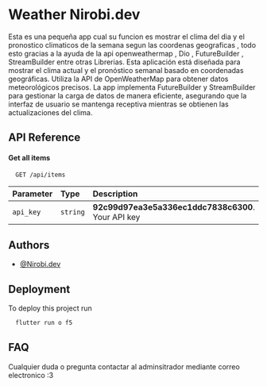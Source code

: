 
# Weather Nirobi.dev

Esta es una pequeña app cual su funcion es mostrar el clima del dia y el pronostico climaticos de la semana segun las coordenas geograficas , todo esto gracias a la ayuda de la api openweathermap , Dio , FutureBuilder , StreamBuilder  entre otras Librerias.
Esta aplicación está diseñada para mostrar el clima actual y el pronóstico semanal basado en coordenadas geográficas. Utiliza la API de OpenWeatherMap para obtener datos meteorológicos precisos. La app implementa FutureBuilder y StreamBuilder para gestionar la carga de datos de manera eficiente, asegurando que la interfaz de usuario se mantenga receptiva mientras se obtienen las actualizaciones del clima.

## API Reference

#### Get all items

```http
  GET /api/items
```

| Parameter | Type     | Description                |
| :-------- | :------- | :------------------------- |
| `api_key` | `string` | **92c99d97ea3e5a336ec1ddc7838c6300**. Your API key |

## Authors

- [@Nirobi.dev](https://github.com/NeiferDaviesHinestrozaMosquera-code)

## Deployment

To deploy this project run

```bash
  flutter run o f5
```
## FAQ

Cualquier duda o pregunta contactar al adminsitrador mediante correo electronico :3



